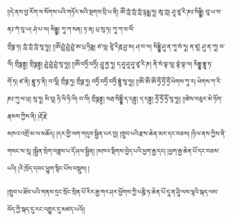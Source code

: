﻿  
།།དེ་ནས་བྱ་རོག་ལ་སོགས་པའི་གཏོར་མའི་སྔགས་བྲི་པ་ནི། ཨོཾ་ཀླཾ་ཀླཾ་ཀླཾ་དྷརྨྨ་ཏཱ། ཨཱ་ཀླ། ཤཱ་ཙཱ་རི་ཎཿ་སིདྡྷི། བཱ་ཡ་ས་ནཿ་ཀཾ་བཱ་ཡ། ཤཾ་པ་ལ། སིདྡྷ། ཀཱ་ཀ་སན། ཏ་ན། པྲ་སུ་ཏ། ཀཱ་ཀ་བ་ལིཾ་  
གྲྀཧྞ་ཏ། ཀླཾ་ཀླཾ་ཀླཾ་སཱ་ཧཱ།། །།ཨོཾ་ཤླཾ་ཤླཾ་ཤླཾ་ཨ་པྲ་ཏིཥྛ། ཙ་ལཱ། ཙཱི་རིཎཱ་ཤྱ་མ། ཤ་བ་ལ། སིདྡྷི་ཤུ་ན་ཀཱ་སཾ་ཏཱ། ན་ཛཱ། ཤུ་ན་ཀཱ། བ་ལིཾ། གྲྀཧྞནྟུ། གྲིཧྞནྟུ། ཤླཾ་ཤླཾ་ཤླཾ་སཱ་ཧཱ།། །།ཨོཾ་བཧྲིཾ་བཧྲིཾ། ཤཱུ་ནྱ་ཏཱ། ད་ཤཱ་ཤཱ་ཤཱ་ཙཱ་རི་ཎ། ནི་སཾ་བྷ་ལཱ། བྷཾ་བྷ་ལ། སིདྡྷ་བྷཱུ་ཏ་  
གོ་ཏ། ཛ་ནི། བྷཱུ་ཏ་ནི། བ་ལཱིཾ། གྲྀཧྞ་ཏུ། གྲྀཧྞ་ཏུ། བཧྲིཾ་བཧྲིཾ་བཧྲིཾ་བྷཱུཾ་སཱ་ཧཱ།། །།ཨོཾ་ཨོཾ་ཨོཾ་ཧྲོཾ་ཧྲོཾ་ཧྲོཾ་ཕེགས་ཀཱ་ར། ཕེགས་ཀ་རི་ཎཿ་ཀུ་ལ་ཕྲ། སུ་ཏཱ། སི་བཱ། ཧི་ལི་ཧི་ལི། བ་ལིཾ། གྲྀཧྞནྟུ། སརྦ་སིདྡྷིཾ་ད་དནྟུ། ད་དནྟུ། ཧྲོཾ་ཧྲོཾ་ཧྲོཾ་སཱ་ཧཱ།། །།ཚེས་བཅུར་མེ་ཏོག་རྣམས་ཀྱིས་ནི། །རྡོ་རྗེ་  
མཁའ་འགྲོ་མ་ལ་མཆོད། །དར་གྱི་ལག་གདུབ་སྦྱིན་པར་བྱ། །གྲུབ་པའི་རྫས་ཆེན་མར་དང་བཅས། །ཏིལ་ནས་ཀྱིས་ནི་གསང་ས་རུ། །སྦྱིན་སྲེག་བཟླས་པ་དོ་ཤལ་སྦྱིན། །མཁའ་སྡིགས་བྱེད་པའི་ཕྱག་རྒྱ་དང། །ཕྱག་རྒྱ་ཆེན་པོ་དང་བཅས་པའི། །རི་ཁྲོད་དབང་ཕྱུག་སྙིང་པོས་བསྡུས། །  
  
།གྲུབ་པ་ཐོབ་པའི་གནས་དྲང་སྲོང་སྲིན་པོ་རིར་རྒྱ་གར་ཤར་ཕྱོགས་ཀྱི་པཎྜི་ཏ་ཆེན་པོ་དཱ་ན་ཤཱི་ལས་ལྷའི་སྐད་ལས་བོད་ཀྱི་སྐད་དུ་རང་འགྱུར་དུ་མཛད་པའོ།།  
  
  
